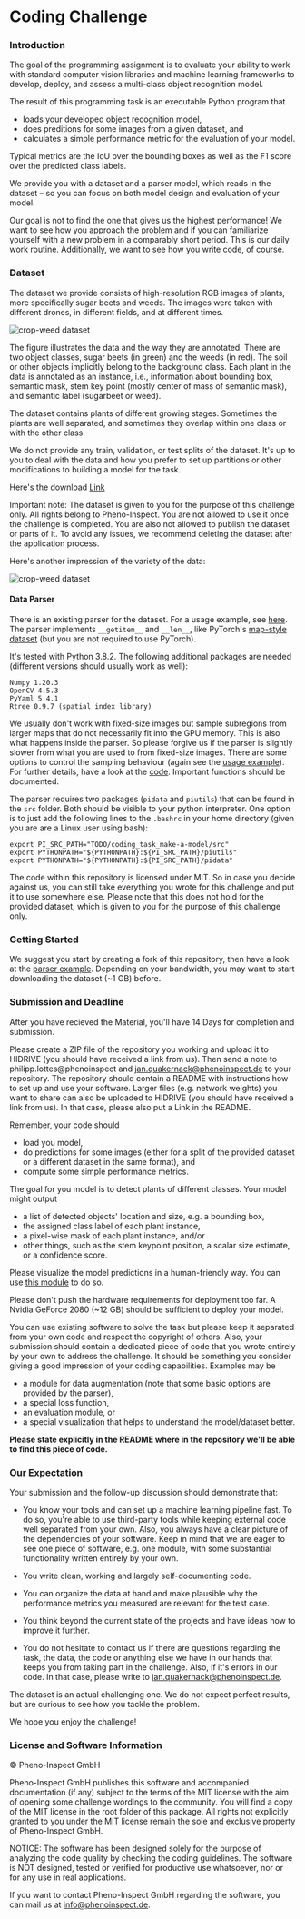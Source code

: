 # Coding Challenge

### Introduction

The goal of the programming assignment is to evaluate your ability to work with standard computer vision libraries and machine learning frameworks to develop, deploy, and assess a multi-class object recognition model.

The result of this programming task is an executable Python program that

* loads your developed object recognition model,
* does preditions for some images from a given dataset, and
* calculates a simple performance metric for the evaluation of your model.

Typical metrics are the IoU over the bounding boxes as well as the F1 score over the predicted class labels.

We provide you with a dataset and a parser model, which reads in the dataset – so you can focus on both model design and evaluation of your model.

Our goal is not to find the one that gives us the highest performance! We want to see how you approach the problem and if you can familiarize yourself with a new problem in a comparably short period. This is our daily work routine. Additionally, we want to see how you write code, of course.

### Dataset

The dataset we provide consists of high-resolution RGB images of plants, more specifically sugar beets and weeds. The images were taken with different drones, in different fields, and at different times.

![crop-weed dataset](./pics/cc_cws.jpg)

The figure illustrates the data and the way they are annotated. There are two object classes, sugar beets (in green) and the weeds (in red). The soil or other objects implicitly belong to the background class. Each plant in the data is annotated as an instance, i.e., information about bounding box, semantic mask, stem key point (mostly center of mass of semantic mask), and semantic label (sugarbeet or weed). 

The dataset contains plants of different growing stages. Sometimes the plants are well separated, and sometimes they overlap within one class or with the other class.

We do not provide any train, validation, or test splits of the dataset. It's up to you to deal with the data and how you prefer to set up partitions or other modifications to building a model for the task.

Here's the download [Link](https://hidrive.ionos.com/share/n1hw5mfoew)

Important note: The dataset is given to you for the purpose of this challenge only. All rights belong to Pheno-Inspect. You are not allowed to use it once the challenge is completed. You are also not allowed to publish the dataset or parts of it. To avoid any issues, we recommend deleting the dataset after the application process.

Here's another impression of the variety of the data:

![crop-weed dataset](./pics/sugarbeet_weed_dataset.jpg)

#### Data Parser

There is an existing parser for the dataset. For a usage example, see [here](examples/parser.py). The parser implements `__getitem__` and `__len__`, like PyTorch's [map-style dataset](https://pytorch.org/docs/stable/data.html#map-style-datasets) (but you are not required to use PyTorch).

It's tested with Python 3.8.2. The following additional packages are needed (different versions should usually work as well):

```
Numpy 1.20.3
OpenCV 4.5.3
PyYaml 5.4.1
Rtree 0.9.7 (spatial index library)
```

We usually don't work with fixed-size images but sample subregions from larger maps that do not necessarily fit into the GPU memory.  This is also what happens inside the parser.  So please forgive us if the parser is slightly slower from what you are used to from fixed-size images. There are some options to control the sampling behaviour (again see the [usage example](examples/parser.py)). For further details, have a look at the [code](src/pidata/pidata/pi_parser.py). Important functions should be documented.

The parser requires two packages (`pidata` and `piutils`) that can be found in the `src` folder. Both should be visible to your python interpreter. One option is to just add the following lines to the `.bashrc` in your home directory (given you are are a Linux user using bash):

```
export PI_SRC_PATH="TODO/coding_task_make-a-model/src"
export PYTHONPATH="${PYTHONPATH}:${PI_SRC_PATH}/piutils"
export PYTHONPATH="${PYTHONPATH}:${PI_SRC_PATH}/pidata"
```

The code within this repository is licensed under MIT. So in case you decide against us, you can still take everything you wrote for this challenge and put it to use somewhere else. Please note that this does not hold for the provided dataset, which is given to you for the purpose of this challenge only.

### Getting Started

We suggest you start by creating a fork of this repository, then have a look at the [parser example](examples/parser.py). Depending on your bandwidth, you may want to start downloading the dataset  (~1 GB) before.

### Submission and Deadline

After you have recieved the Material, you'll have 14 Days for completion and submission.

Please create a ZIP file of the repository you working and upload it to HIDRIVE (you should have received a link from us). Then send a note to philipp.lottes@phenoinspect and jan.quakernack@phenoinspect.de to your repository. The repository should contain a README with instructions how to set up and use your software. Larger files (e.g. network weights) you want to share can also be uploaded to HIDRIVE (you should have received a link from us). In that case, please also put a Link in the README.

Remember, your code should

* load you model,
* do predictions for some images (either for a split of the provided dataset or a different dataset in the same format), and
* compute some simple performance metrics.

The goal for you model is to detect plants of different classes. Your model might output

* a list of detected objects' location and size, e.g. a bounding box,
* the assigned class label of each plant instance,
* a pixel-wise mask of each plant instance, and/or
* other things, such as the stem keypoint position, a scalar size estimate, or a confidence score.

Please visualize the model predictions in a human-friendly way. You can use [this module](src/piutils/piutils/pi_drawing.py) to do so.

Please don't push the hardware requirements for deployment too far. A Nvidia GeForce 2080 (~12 GB) should be sufficient to deploy your model.

You can use existing software to solve the task but please keep it separated from your own code and respect the copyright of others. Also, your submission should contain a dedicated piece of code that you wrote entirely by your own to address the challenge. It should be something you consider giving a good impression of your coding capabilities. Examples may be
* a module for data augmentation (note that some basic options are provided by the parser),
* a special loss function,
* an evaluation module, or
* a special visualization that helps to understand the model/dataset better.

**Please state explicitly in the README where in the repository we'll be able to find this piece of code.**

### Our Expectation

Your submission and the follow-up discussion should demonstrate that:

* You know your tools and can set up a machine learning pipeline fast. To do so, you're able to use third-party tools while keeping external code well separated from your own. Also, you always have a clear picture of the dependencies of your software. Keep in mind that we are eager to see one piece of software, e.g. one module, with some substantial functionality written entirely by your own.

* You write clean, working and largely self-documenting code.

* You can organize the data at hand and make plausible why the performance metrics you measured are relevant for the test case.

* You think beyond the current state of the projects and have ideas how to improve it further.

* You do not hesitate to contact us if there are questions regarding the task, the data, the code or anything else we have in our hands that keeps you from taking part in the challenge. Also, if it's errors in our code. In that case, please write to jan.quakernack@phenoinspect.de.

The dataset is an actual challenging one. We do not expect perfect results, but are curious to see how you tackle the problem.

We hope you enjoy the challenge!

### License and Software Information

© Pheno-Inspect GmbH

Pheno-Inspect GmbH publishes this software and accompanied documentation (if any) subject to the terms of the MIT license with the aim of opening some challenge wordings to the community. You will find a copy of the MIT license in the root folder of this package. All rights not explicitly granted to you under the MIT license remain the sole and exclusive property of Pheno-Inspect GmbH.

NOTICE: The software has been designed solely for the purpose of analyzing the code quality by checking the coding guidelines. The software is NOT designed, tested or verified for productive use whatsoever, nor or for any use in real applications.

If you want to contact Pheno-Inspect GmbH regarding the software, you can mail us at info@phenoinspect.de.
